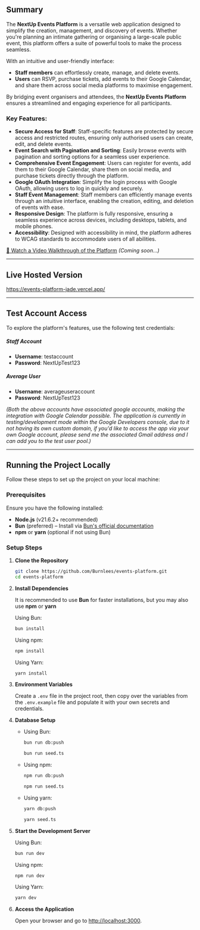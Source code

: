 ## Summary

The **NextUp Events Platform** is a versatile web application designed to simplify the creation, management, and discovery of events. Whether you're planning an intimate gathering or organising a large-scale public event, this platform offers a suite of powerful tools to make the process seamless.

With an intuitive and user-friendly interface:

- **Staff members** can effortlessly create, manage, and delete events.
- **Users** can RSVP, purchase tickets, add events to their Google Calendar, and share them across social media platforms to maximise engagement.

By bridging event organisers and attendees, the **NextUp Events Platform** ensures a streamlined and engaging experience for all participants.

### Key Features:

- **Secure Access for Staff**: Staff-specific features are protected by secure access and restricted routes, ensuring only authorised users can create, edit, and delete events.
- **Event Search with Pagination and Sorting**: Easily browse events with pagination and sorting options for a seamless user experience.
- **Comprehensive Event Engagement**: Users can register for events, add them to their Google Calendar, share them on social media, and purchase tickets directly through the platform.
- **Google OAuth Integration**: Simplify the login process with Google OAuth, allowing users to log in quickly and securely.
- **Staff Event Management**: Staff members can efficiently manage events through an intuitive interface, enabling the creation, editing, and deletion of events with ease.
- **Responsive Design**: The platform is fully responsive, ensuring a seamless experience across devices, including desktops, tablets, and mobile phones.
- **Accessibility**: Designed with accessibility in mind, the platform adheres to WCAG standards to accommodate users of all abilities.

[🎥 Watch a Video Walkthrough of the Platform]() _(Coming soon...)_

---
## Live Hosted Version

https://events-platform-jade.vercel.app/

---

## Test Account Access

To explore the platform's features, use the following test credentials:

##### Staff Account
- **Username**: testaccount
- **Password**: NextUpTest123
##### Average User
- **Username**: averageuseraccount
- **Password**: NextUpTest123

*(Both the above accounts have associated google accounts, making the integration with Google Calendar possible. The application is currently in testing/development mode within the Google Developers console, due to it not having its own custom domain, if you'd like to access the app via your own Google account, please send me the associated Gmail address and I can add you to the test user pool.)*

---

## Running the Project Locally

Follow these steps to set up the project on your local machine:

### Prerequisites

Ensure you have the following installed:

- **Node.js** (v21.6.2+ recommended)
- **Bun** (preferred) – Install via [Bun's official documentation](https://bun.sh/)
- **npm** or **yarn** (optional if not using Bun)

### Setup Steps

1. **Clone the Repository**
    
    ```bash
    git clone https://github.com/Burnlees/events-platform.git  
    cd events-platform  
    ```
    
2. **Install Dependencies**
    
    It is recommended to use **Bun** for faster installations, but you may also use **npm** or **yarn**
    
    Using Bun:
    
    ```bash
    bun install  
    ```
    
    Using npm:
    
    ```bash
    npm install  
    ```
    
    Using Yarn:
    
    ```bash
    yarn install  
    ```
    
3. **Environment Variables**
    
    Create a `.env` file in the project root, then copy over the variables from the `.env.example` file and populate it with your own secrets and credentials.
    
1. **Database Setup**
    - Using Bun:  
    
        ```bash
        bun run db:push  
        ```
        
        ```bash
        bun run seed.ts  
        ```
        
    - Using npm:  
    
        ```bash
        npm run db:push  
        ```
        
        ```bash
        npm run seed.ts  
        ```
        
    - Using yarn:  
    
        ```bash
        yarn db:push  
        ```
        
        ```bash
        yarn seed.ts  
        ```
        
5. **Start the Development Server**
    
    Using Bun:
    
    ```bash
    bun run dev  
    ```
    
    Using npm:
    
    ```bash
    npm run dev  
    ```
    
    Using Yarn:
    
    ```bash
    yarn dev  
    ```
    
6. **Access the Application**
    
    Open your browser and go to [http://localhost:3000](http://localhost:3000/).
    